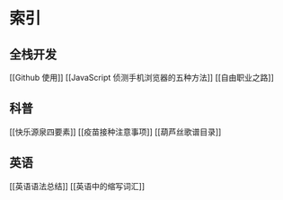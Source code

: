 # 索引
## 全栈开发
[[Github 使用]]
[[JavaScript 侦测手机浏览器的五种方法]]
[[自由职业之路]]

## 科普
[[快乐源泉四要素]]
[[疫苗接种注意事项]]
[[葫芦丝歌谱目录]]

## 英语
[[英语语法总结]]
[[英语中的缩写词汇]]